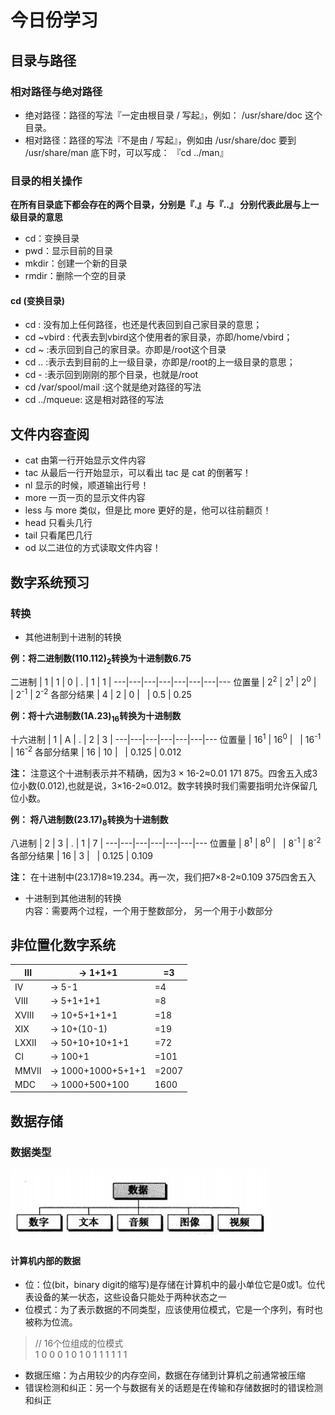# 今日份学习
## 目录与路径
### 相对路径与绝对路径
- 绝对路径：路径的写法『一定由根目录 / 写起』，例如： /usr/share/doc 这个目录。
- 相对路径：路径的写法『不是由 / 写起』，例如由 /usr/share/doc 要到 /usr/share/man 底下时，可以写成： 『cd ../man』

### 目录的相关操作
**在所有目录底下都会存在的两个目录，分别是『.』与『..』 分别代表此层与上一级目录的意思**
- cd：变换目录
- pwd：显示目前的目录
- mkdir：创建一个新的目录
- rmdir：删除一个空的目录

#### cd (变换目录)
- cd : 没有加上任何路径，也还是代表回到自己家目录的意思；
- cd ~vbird : 代表去到vbird这个使用者的家目录，亦即/home/vbird；
- cd ~ :表示回到自己的家目录。亦即是/root这个目录
- cd .. :表示去到目前的上一级目录，亦即是/root的上一级目录的意思；
- cd - :表示回到刚刚的那个目录，也就是/root
- cd /var/spool/mail :这个就是绝对路径的写法
- cd ../mqueue: 这是相对路径的写法

## 文件内容查阅
- cat  由第一行开始显示文件内容
- tac  从最后一行开始显示，可以看出 tac 是 cat 的倒著写！
- nl   显示的时候，顺道输出行号！
- more 一页一页的显示文件内容
- less 与 more 类似，但是比 more 更好的是，他可以往前翻页！
- head 只看头几行
- tail 只看尾巴几行
- od   以二进位的方式读取文件内容！

## 数字系统预习
### 转换
- 其他进制到十进制的转换  

**例：将二进制数(110.112)<sub>2</sub>转换为十进制数6.75**  


二进制 | 1 | 1 | 0 | . | 1 | 1 |
---|---|---|---|---|---|---|---
位置量 | 2<sup>2</sup> | 2<sup>1</sup> | 2<sup>0</sup> | &nbsp; | 2<sup>-1</sup> | 2<sup>-2</sup>
各部分结果 | 4 | 2 | 0 | &nbsp; | 0.5 | 0.25  


**例：将十六进制数(1A.23)<sub>16</sub>转换为十进制数**  

十六进制 | 1 | A | . | 2 | 3 |
---|---|---|---|---|---|--- 
位置量 | 16<sup>1</sup> | 16<sup>0</sup> | &nbsp; | 16<sup>-1</sup> | 16<sup>-2</sup>
各部分结果 | 16 | 10 | &nbsp; | 0.125 | 0.012  


**注：** 注意这个十进制表示并不精确，因为3 × 16-2≈0.01 171 875。四舍五入成3位小数(0.012),也就是说，3×16-2≈0.012。数字转换时我们需要指明允许保留几位小数。  

**例： 将八进制数(23.17)<sub>8</sub>转换为十进制数**  

八进制 | 2 | 3 | . | 1 | 7 |
---|---|---|---|---|---|--- 
位置量 | 8<sup>1</sup> | 8<sup>0</sup> | &nbsp; | 8<sup>-1</sup> | 8<sup>-2</sup>
各部分结果 | 16 | 3 | &nbsp; | 0.125 | 0.109  

**注：** 在十进制中(23.17)8≈19.234。再一次，我们把7×8-2≈0.109 375四舍五入  

- 十进制到其他进制的转换  
  内容：需要两个过程，一个用于整数部分， 另一个用于小数部分


## 非位置化数字系统
III | →	1+1+1 | =3
---|---|---|
IV | →	5-1 | =4
VIII | →	5+1+1+1 | =8
XVIII | →	10+5+1+1+1 |=18
XIX | →	10+(10-1) | =19
LXXII | →	50+10+10+1+1 | =72
CI | →	100+1 | =101
MMVII | →	1000+1000+5+1+1	| =2007
MDC | →	1000+500+100 | 1600

## 数据存储
### 数据类型
![avatar](https://github.com/fangqihao/picture/blob/master/shuju.jpg)  

#### 计算机内部的数据
- 位：位(bit，binary digit的缩写)是存储在计算机中的最小单位它是0或1。位代表设备的某一状态，这些设备只能处于两种状态之一
- 位模式：为了表示数据的不同类型，应该使用位模式，它是一个序列，有时也被称为位流。  
>// 16个位组成的位模式  
1 0 0 0 1 0 1 0 1 1 1 1 1 1

- 数据压缩：为占用较少的内存空间，数据在存储到计算机之前通常被压缩
- 错误检测和纠正：另一个与数据有关的话题是在传输和存储数据时的错误检测和纠正





